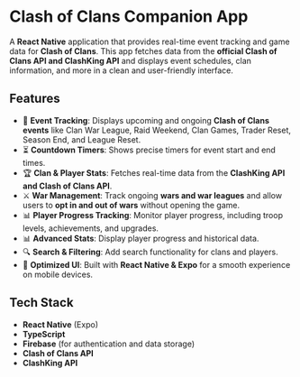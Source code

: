 # Clash of Clans Companion App

A **React Native** application that provides real-time event tracking and game data for **Clash of Clans**. This app fetches data from the **official Clash of Clans API and ClashKing API** and displays event schedules, clan information, and more in a clean and user-friendly interface.

## Features

- 📅 **Event Tracking**: Displays upcoming and ongoing **Clash of Clans events** like Clan War League, Raid Weekend, Clan Games, Trader Reset, Season End, and League Reset.
- ⏳ **Countdown Timers**: Shows precise timers for event start and end times.
- 🏆 **Clan & Player Stats**: Fetches real-time data from the **ClashKing API and Clash of Clans API**.
- ⚔️ **War Management**: Track ongoing **wars and war leagues** and allow users to **opt in and out of wars** without opening the game.
- 📊 **Player Progress Tracking**: Monitor player progress, including troop levels, achievements, and upgrades.
- 📊 **Advanced Stats**: Display player progress and historical data.
- 🔍 **Search & Filtering**: Add search functionality for clans and players.
- 📱 **Optimized UI**: Built with **React Native & Expo** for a smooth experience on mobile devices.

## Tech Stack
- **React Native** (Expo)
- **TypeScript**
- **Firebase** (for authentication and data storage)
- **Clash of Clans API**
- **ClashKing API**

